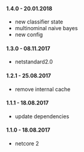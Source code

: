 #### 1.4.0 - 20.01.2018
* new classifier state
* multinominal naive bayes
* new config

#### 1.3.0 - 08.11.2017
* netstandard2.0

#### 1.2.1 - 25.08.2017
* remove internal cache

#### 1.1.1 - 18.08.2017
* update dependencies

#### 1.1.0 - 18.08.2017
* netcore 2

